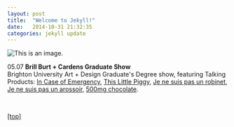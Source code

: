 ```yaml
---
layout: post
title:  "Welcome to Jekyll!"
date:   2014-10-31 21:32:35
categories: jekyll update
---
```


<p><p>

<img src="jpg/brightonmap.jpg" alt="This is an image." />

<p>05.07 <strong>Brill Burt + Cardens Graduate Show</strong>
<br>Brighton University Art + Design Graduate's Degree show, featuring Talking Products: <a class="light-grey-link" href="emergency1.html" target="self">In Case of Emergency</a>, <a class="light-grey-link" href="piggy1.html" target="self">This Little Piggy</a>, <a class="light-grey-link" href="robinet1.html" target="self">Je ne suis pas un robinet</a>, <a class="light-grey-link" href="arossoir1.html" target="self">Je ne suis pas un arossoir</a>, <a class="light-grey-link" href="choc1.html" target="self">500mg chocolate</a>.</p>

<br>

<p><a href="index.html">[top]</a><p>

